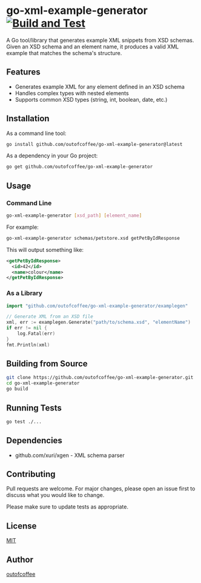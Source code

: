 # go-xml-example-generator [![Build and Test](https://github.com/outofcoffee/go-xml-example-generator/actions/workflows/build.yml/badge.svg)](https://github.com/outofcoffee/go-xml-example-generator/actions/workflows/build.yml)

A Go tool/library that generates example XML snippets from XSD schemas. Given an XSD schema and an element name, it produces a valid XML example that matches the schema's structure.

## Features

- Generates example XML for any element defined in an XSD schema
- Handles complex types with nested elements
- Supports common XSD types (string, int, boolean, date, etc.)

## Installation

As a command line tool:
```bash
go install github.com/outofcoffee/go-xml-example-generator@latest
```

As a dependency in your Go project:
```bash
go get github.com/outofcoffee/go-xml-example-generator
```

## Usage

### Command Line
```bash
go-xml-example-generator [xsd_path] [element_name]
```

For example:
```bash
go-xml-example-generator schemas/petstore.xsd getPetByIdResponse
```

This will output something like:
```xml
<getPetByIdResponse>
  <id>42</id>
  <name>colour</name>
</getPetByIdResponse>
```

### As a Library
```go
import "github.com/outofcoffee/go-xml-example-generator/examplegen"

// Generate XML from an XSD file
xml, err := examplegen.Generate("path/to/schema.xsd", "elementName")
if err != nil {
    log.Fatal(err)
}
fmt.Println(xml)
```

## Building from Source

```bash
git clone https://github.com/outofcoffee/go-xml-example-generator.git
cd go-xml-example-generator
go build
```

## Running Tests

```bash
go test ./...
```

## Dependencies

- github.com/xuri/xgen - XML schema parser

## Contributing

Pull requests are welcome. For major changes, please open an issue first to discuss what you would like to change.

Please make sure to update tests as appropriate.

## License

[MIT](https://choosealicense.com/licenses/mit/)

## Author

[outofcoffee](https://github.com/outofcoffee) 